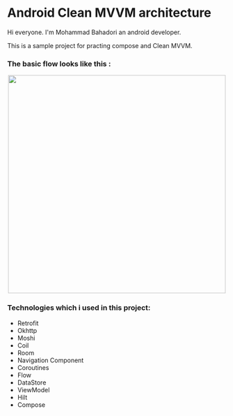 # Android Clean MVVM architecture


Hi everyone. I'm Mohammad Bahadori an android developer.

This is a sample project for practing compose and Clean MVVM.

### The basic flow looks like this :

<p align="center">
 <img src='https://user-images.githubusercontent.com/45559398/172233712-a350738b-453d-415d-a9e2-71838dad82d5.png' width='500'>
</p>

### Technologies which i used in this project:
   * Retrofit
   * Okhttp
   * Moshi
   * Coil
   * Room
   * Navigation Component
   * Coroutines
   * Flow
   * DataStore
   * ViewModel
   * Hilt
   * Compose
